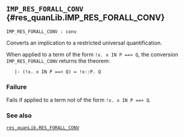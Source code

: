 ## `IMP_RES_FORALL_CONV` {#res_quanLib.IMP_RES_FORALL_CONV}


```
IMP_RES_FORALL_CONV : conv
```



Converts an implication to a restricted universal quantification.


When applied to a term of the form `!x. x IN P ==> Q`, the conversion
`IMP_RES_FORALL_CONV` returns the theorem:
    
       |- (!x. x IN P ==> Q) = !x::P. Q
    

### Failure

Fails if applied to a term not of the form `!x. x IN P ==> Q`.

### See also

[`res_quanLib.RES_FORALL_CONV`](#res_quanLib.RES_FORALL_CONV)

